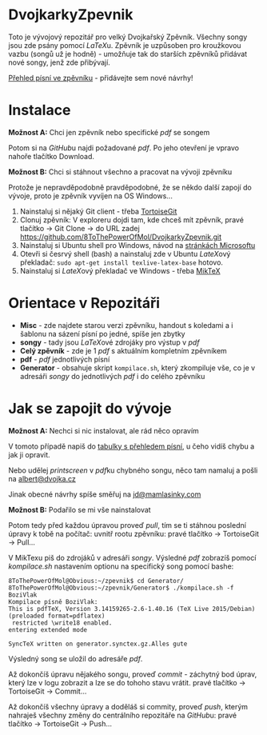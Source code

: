 # DvojkarkyZpevnik

Toto je vývojový repozitář pro velký Dvojkařský Zpěvník. Všechny songy jsou zde psány pomocí *LaTeX*u.
Zpěvník je uzpůsoben pro kroužkovou vazbu (songů už je hodně) - umožňuje tak do starších zpěvníků přidávat nové songy, jenž zde přibývají.

[Přehled písní ve zpěvníku](https://docs.google.com/spreadsheets/d/1ej4QIp3_96SE3kHn7L9kaiDOEUqHb9XJ2Mvoauu2prE/edit#gid=0) - přidávejte sem nové návrhy!


# Instalace

**Možnost A:** Chci jen zpěvník nebo specifické *pdf* se songem

Potom si na *GitHub*u najdi požadované *pdf*. Po jeho otevření je vpravo nahoře tlačítko Download.

**Možnost B:** Chci si stáhnout všechno a pracovat na vývoji zpěvníku

Protože je nepravděpodobně pravděpodobné, že se někdo další zapojí do vývoje, proto je zpěvník vyvíjen na OS Windows...

1. Nainstaluj si nějaký Git client - třeba [TortoiseGit](https://tortoisegit.org/download/)
2. Clonuj zpěvník: V exploreru dojdi tam, kde chceš mít zpěvník, pravé tlačítko -> Git Clone -> do URL zadej https://github.com/8ToThePowerOfMol/DvojkarkyZpevnik.git
3. Nainstaluj si Ubuntu shell pro Windows, návod na [stránkách Microsoftu](https://docs.microsoft.com/en-us/windows/wsl/install-win10)
4. Otevři si česrvý shell (bash) a nainstaluj zde v Ubuntu *LateX*ový překladač: `sudo apt-get install texlive-latex-base` hotovo.
5. Nainstaluj si *LateX*ový překladač ve Windows - třeba [MikTeX](https://miktex.org/download)
 


# Orientace v Repozitáři

- **Misc** - zde najdete starou verzi zpěvníku, handout s koledami a i šablonu na sázení písní po jedné, spíše jen zbytky
- **songy** - tady jsou *LaTeX*ové zdrojáky pro výstup v *pdf*
- **Celý zpěvník** - zde je 1 *pdf* s aktuálním kompletním zpěvníkem
- **pdf** - *pdf* jednotlivých písní
- **Generator** - obsahuje skript `kompilace.sh`, který zkompiluje vše, co je v adresáři *songy* do jednotlivých *pdf* i do celého zpěvníku 


# Jak se zapojit do vývoje

**Možnost A:** Nechci si nic instalovat, ale rád něco opravím

V tomoto případě napiš do [tabulky s přehledem písní](https://docs.google.com/spreadsheets/d/1ej4QIp3_96SE3kHn7L9kaiDOEUqHb9XJ2Mvoauu2prE/edit#gid=0),
u čeho vidíš chybu a jak ji opravit.

Nebo udělej *printscreen* v *pdf*ku chybného songu, něco tam namaluj a pošli na albert@dvojka.cz

Jinak obecné návrhy spíše směřuj na jd@mamlasinky.com


**Možnost B:** Podařilo se mi vše nainstalovat

Potom tedy před každou úpravou proveď *pull*, tím se ti stáhnou poslední úpravy k tobě na počítač: uvnitř rootu zpěvníku: pravé tlačítko -> TortoiseGit -> Pull...

V MikTexu piš do zdrojáků v adresáři *songy*. Výsledné *pdf* zobrazíš pomocí *kompilace.sh* nastavením optionu na specifický song pomocí bashe: 
```
8ToThePowerOfMol@Obvious:~/zpevnik$ cd Generator/
8ToThePowerOfMol@Obvious:~/zpevnik/Generator$ ./kompilace.sh -f BoziVlak
Kompilace písně BoziVlak:
This is pdfTeX, Version 3.14159265-2.6-1.40.16 (TeX Live 2015/Debian) (preloaded format=pdflatex)
 restricted \write18 enabled.
entering extended mode

SyncTeX written on generator.synctex.gz.Alles gute
```

Výsledný song se uložil do adresáře *pdf*.

Až dokončíš úpravu nějakého songu, proveď *commit* - záchytný bod úprav, který lze v logu zobrazit a lze se do tohoho stavu vrátit.
pravé tlačítko -> TortoiseGit -> Commit...

Až dokončíš všechny úpravy a doděláš si commity, proveď *push*, kterým nahraješ všechny změny do centrálního repozitáře na *GitHub*u:
pravé tlačítko -> TortoiseGit -> Push... 

